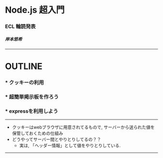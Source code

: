 # Node.js 超入門
### ECL 輪読発表
##### 岸本悠希
---
# OUTLINE
### * クッキーの利用
### * 超簡単掲示板を作ろう
### * expressを利用しよう
---
* クッキーはwebブラウザに用意されてるもので, サーバーから送られた値を保管しておくための仕組み
* どうやってサーバー間とやりとりしてるの？？
  * 実は, 「ヘッダー情報」として値をやりとりしている. 
---




